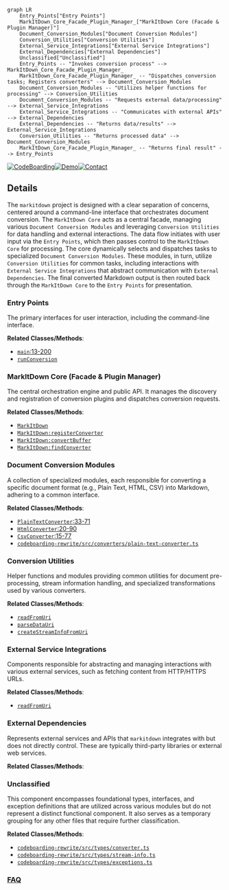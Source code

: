 ```mermaid
graph LR
    Entry_Points["Entry Points"]
    MarkItDown_Core_Facade_Plugin_Manager_["MarkItDown Core (Facade & Plugin Manager)"]
    Document_Conversion_Modules["Document Conversion Modules"]
    Conversion_Utilities["Conversion Utilities"]
    External_Service_Integrations["External Service Integrations"]
    External_Dependencies["External Dependencies"]
    Unclassified["Unclassified"]
    Entry_Points -- "Invokes conversion process" --> MarkItDown_Core_Facade_Plugin_Manager_
    MarkItDown_Core_Facade_Plugin_Manager_ -- "Dispatches conversion tasks; Registers converters" --> Document_Conversion_Modules
    Document_Conversion_Modules -- "Utilizes helper functions for processing" --> Conversion_Utilities
    Document_Conversion_Modules -- "Requests external data/processing" --> External_Service_Integrations
    External_Service_Integrations -- "Communicates with external APIs" --> External_Dependencies
    External_Dependencies -- "Returns data/results" --> External_Service_Integrations
    Conversion_Utilities -- "Returns processed data" --> Document_Conversion_Modules
    MarkItDown_Core_Facade_Plugin_Manager_ -- "Returns final result" --> Entry_Points
```

[![CodeBoarding](https://img.shields.io/badge/Generated%20by-CodeBoarding-9cf?style=flat-square)](https://github.com/CodeBoarding/CodeBoarding)[![Demo](https://img.shields.io/badge/Try%20our-Demo-blue?style=flat-square)](https://www.codeboarding.org/diagrams)[![Contact](https://img.shields.io/badge/Contact%20us%20-%20contact@codeboarding.org-lightgrey?style=flat-square)](mailto:contact@codeboarding.org)

## Details

The `markitdown` project is designed with a clear separation of concerns, centered around a command-line interface that orchestrates document conversion. The `MarkItDown Core` acts as a central facade, managing various `Document Conversion Modules` and leveraging `Conversion Utilities` for data handling and external interactions. The data flow initiates with user input via the `Entry Points`, which then passes control to the `MarkItDown Core` for processing. The core dynamically selects and dispatches tasks to specialized `Document Conversion Modules`. These modules, in turn, utilize `Conversion Utilities` for common tasks, including interactions with `External Service Integrations` that abstract communication with `External Dependencies`. The final converted Markdown output is then routed back through the `MarkItDown Core` to the `Entry Points` for presentation.

### Entry Points
The primary interfaces for user interaction, including the command-line interface.


**Related Classes/Methods**:

- <a href="https://github.com/microsoft/markitdown/blob/main/packages/markitdown/src/markitdown/__main__.py#L13-L200" target="_blank" rel="noopener noreferrer">`main`:13-200</a>
- <a href="https://github.com/microsoft/markitdown/blob/main/codeboarding-rewrite/src/cli.ts" target="_blank" rel="noopener noreferrer">`runConversion`</a>


### MarkItDown Core (Facade & Plugin Manager)
The central orchestration engine and public API. It manages the discovery and registration of conversion plugins and dispatches conversion requests.


**Related Classes/Methods**:

- <a href="https://github.com/microsoft/markitdown/blob/main/packages/markitdown/src/markitdown/__main__.py" target="_blank" rel="noopener noreferrer">`MarkItDown`</a>
- <a href="https://github.com/microsoft/markitdown/blob/main/codeboarding-rewrite/src/core/markitdown.ts" target="_blank" rel="noopener noreferrer">`MarkItDown:registerConverter`</a>
- <a href="https://github.com/microsoft/markitdown/blob/main/codeboarding-rewrite/src/core/markitdown.ts" target="_blank" rel="noopener noreferrer">`MarkItDown:convertBuffer`</a>
- <a href="https://github.com/microsoft/markitdown/blob/main/codeboarding-rewrite/src/core/markitdown.ts" target="_blank" rel="noopener noreferrer">`MarkItDown:findConverter`</a>


### Document Conversion Modules
A collection of specialized modules, each responsible for converting a specific document format (e.g., Plain Text, HTML, CSV) into Markdown, adhering to a common interface.


**Related Classes/Methods**:

- <a href="https://github.com/microsoft/markitdown/blob/main/packages/markitdown/src/markitdown/converters/_plain_text_converter.py#L33-L71" target="_blank" rel="noopener noreferrer">`PlainTextConverter`:33-71</a>
- <a href="https://github.com/microsoft/markitdown/blob/main/packages/markitdown/src/markitdown/converters/_html_converter.py#L20-L90" target="_blank" rel="noopener noreferrer">`HtmlConverter`:20-90</a>
- <a href="https://github.com/microsoft/markitdown/blob/main/packages/markitdown/src/markitdown/converters/_csv_converter.py#L15-L77" target="_blank" rel="noopener noreferrer">`CsvConverter`:15-77</a>
- <a href="https://github.com/microsoft/markitdown/blob/main/codeboarding-rewrite/src/converters/plain-text-converter.ts" target="_blank" rel="noopener noreferrer">`codeboarding-rewrite/src/converters/plain-text-converter.ts`</a>


### Conversion Utilities
Helper functions and modules providing common utilities for document pre-processing, stream information handling, and specialized transformations used by various converters.


**Related Classes/Methods**:

- <a href="https://github.com/microsoft/markitdown/blob/main/codeboarding-rewrite/src/utils/uri-utils.ts" target="_blank" rel="noopener noreferrer">`readFromUri`</a>
- <a href="https://github.com/microsoft/markitdown/blob/main/codeboarding-rewrite/src/utils/uri-utils.ts" target="_blank" rel="noopener noreferrer">`parseDataUri`</a>
- <a href="https://github.com/microsoft/markitdown/blob/main/codeboarding-rewrite/src/utils/uri-utils.ts" target="_blank" rel="noopener noreferrer">`createStreamInfoFromUri`</a>


### External Service Integrations
Components responsible for abstracting and managing interactions with various external services, such as fetching content from HTTP/HTTPS URLs.


**Related Classes/Methods**:

- <a href="https://github.com/microsoft/markitdown/blob/main/codeboarding-rewrite/src/utils/uri-utils.ts" target="_blank" rel="noopener noreferrer">`readFromUri`</a>


### External Dependencies
Represents external services and APIs that `markitdown` integrates with but does not directly control. These are typically third-party libraries or external web services.


**Related Classes/Methods**:



### Unclassified
This component encompasses foundational types, interfaces, and exception definitions that are utilized across various modules but do not represent a distinct functional component. It also serves as a temporary grouping for any other files that require further classification.


**Related Classes/Methods**:

- <a href="https://github.com/microsoft/markitdown/blob/main/codeboarding-rewrite/src/types/converter.ts" target="_blank" rel="noopener noreferrer">`codeboarding-rewrite/src/types/converter.ts`</a>
- <a href="https://github.com/microsoft/markitdown/blob/main/codeboarding-rewrite/src/types/stream-info.ts" target="_blank" rel="noopener noreferrer">`codeboarding-rewrite/src/types/stream-info.ts`</a>
- <a href="https://github.com/microsoft/markitdown/blob/main/codeboarding-rewrite/src/types/exceptions.ts" target="_blank" rel="noopener noreferrer">`codeboarding-rewrite/src/types/exceptions.ts`</a>




### [FAQ](https://github.com/CodeBoarding/GeneratedOnBoardings/tree/main?tab=readme-ov-file#faq)